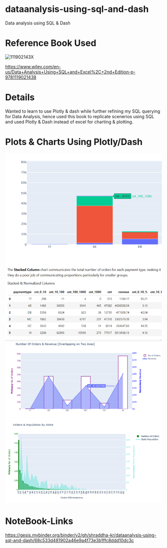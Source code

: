 # dataanalysis-using-sql-and-dash
Data analysis using SQL &amp; Dash

# Reference Book Used
![111902143X](https://user-images.githubusercontent.com/69973111/110421615-e1c9aa00-80c3-11eb-8b99-b4f0725599b5.jpg)

https://www.wiley.com/en-us/Data+Analysis+Using+SQL+and+Excel%2C+2nd+Edition-p-9781119021438

# Details
Wanted to learn to use Plotly & dash while further refining my SQL querying for Data Analysis, hence used this book to replicate scenerios using SQL and used Plotly & Dash instead of excel for charting & plotting.

# Plots & Charts Using Plotly/Dash
![title](dashcharts_1.png)
![title](dashcharts_2.png)
![title](dashcharts_3.png)

# NoteBook-Links
https://gesis.mybinder.org/binder/v2/gh/shraddha-kr/dataanalysis-using-sql-and-dash/68c533d481902a46e9a4f73e3b1ffc8ddd10dc3c
